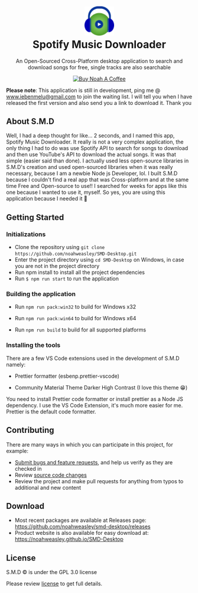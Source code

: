<h1 align="center" style="border-bottom: none">
    <div>
        <a href="https://noahweasley.github.io/SMD-Desktop">
            <img src="docs/assets/app_icon.png" width="80" />
        </a>
    </div>
    Spotify Music Downloader<br>
</h1>

<p align="center">
An Open-Sourced Cross-Platform desktop application to search and download songs for free, single tracks are also searchable
</p>

<p align="center"> 
<a href="https://www.buymeacoffee.com/noahweasley" target="_blank"><img src="https://cdn.buymeacoffee.com/buttons/v2/default-blue.png" alt="Buy Noah A Coffee" style="height: 50px !important;width: 207px !important;" ></a>
</p>

**Please note**: This application is still in development, ping me @ www.iebenmelu@gmail.com to join the waiting list. I will tell you when I have released the first version and also send you a link to download it. Thank you

## About S.M.D

Well, I had a deep thought for like... 2 seconds, and I named this app, Spotify Music Downloader. It really is not a very complex application, the only thing I had to do was use Spotify API to search for songs to download and then use YouTube's API to download the actual songs. It was that simple (easier said than done). I actually used less open-source libraries in S.M.D's creation and used open-sourced libraries when it was really necessary, because I am a newbie Node js Developer, lol. I built S.M.D because I couldn't find a real app that was Cross-platform and at the same time Free and Open-source to use!! I searched for weeks for apps like this one because I wanted to use it, myself. So yes, you are using this application because I needed it :rocket:

## Getting Started

### Initializations

- Clone the repository using `git clone https://github.com/noahweasley/SMD-Desktop.git`
- Enter the project directory using `cd SMD-Desktop` on Windows, in case you are not in the project directory
- Run npm install to install all the project dependencies
- Run `$ npm run start` to run the application

### Building the application

- Run `npm run pack:win32` to build for Windows x32

- Run `npm run pack:win64` to build for Windows x64

- Run `npm run build` to build for all supported platforms

### Installing the tools

There are a few VS Code extensions used in the development of S.M.D namely:

- Prettier formatter (esbenp.prettier-vscode)

- Community Material Theme Darker High Contrast (I love this theme :grin:)

You need to install Prettier code formatter or install prettier as a Node JS dependency. I use the VS Code Extension, it's much more easier for me. Prettier is the default code formatter.

## Contributing

There are many ways in which you can participate in this project, for example:

- [Submit bugs and feature requests](https://github.com/noahweasley/SMD-Desktop/issues), and help us verify as they are checked in
- Review [source code changes](https://github.com/noahweasley/SMD-desktop/pulls)
- Review the project and make pull requests for anything from typos to additional and new content

## Download

- Most recent packages are available at Releases page: https://github.com/noahweasley/smd-desktop/releases
- Product website is also available for easy download at: https://noahweasley.github.io/SMD-Desktop

## License

S.M.D :copyright: is under the GPL 3.0 license

Please review [license](https://github.com/noahweasley/SMD-desktop/blob/master/LICENSE) to get full details.
